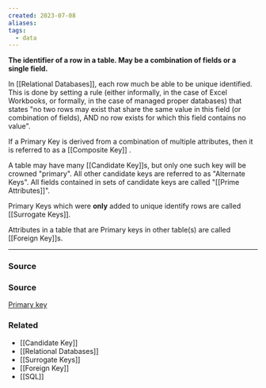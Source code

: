 ```yaml
---
created: 2023-07-08
aliases: 
tags:
  - data
---
```

**The identifier of a row in a table. May be a combination of fields or a single field.**

In [[Relational Databases]], each row much be able to be unique identified. This is done by setting a rule (either informally, in the case of Excel Workbooks, or formally, in the case of managed proper databases) that states "no two rows may exist that share the same value in this field (or combination of fields), AND no row exists for which this field contains no value".

If a Primary Key is derived from a combination of multiple attributes, then it is referred to as a [[Composite Key]] .  

A table may have many [[Candidate Key]]s, but only one such key will be crowned "primary". All other candidate keys are referred to as "Alternate Keys".  All fields contained in sets of candidate keys are called "[[Prime Attributes]]". 

Primary Keys which were **only** added to unique identify rows are called [[Surrogate Keys]].

Attributes in a table that are Primary keys in other table(s) are called [[Foreign Key]]s.

---

### Source

### Source

[Primary key](https://en.wikipedia.org/wiki/Primary_key)

### Related
- [[Candidate Key]] 
- [[Relational Databases]] 
- [[Surrogate Keys]] 
- [[Foreign Key]] 
- [[SQL]]